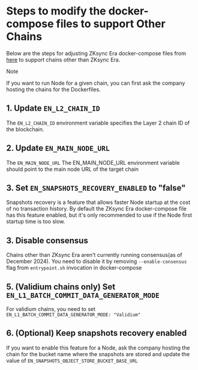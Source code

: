 # Steps to modify the docker-compose files to support Other Chains

Below are the steps for adjusting ZKsync Era docker-compose files from [here](00_quick_start.md) to support chains other
than ZKsync Era.

> [!NOTE]
>
> If you want to run Node for a given chain, you can first ask the company hosting the chains for the Dockerfiles.

## 1. Update `EN_L2_CHAIN_ID`

The `EN_L2_CHAIN_ID` environment variable specifies the Layer 2 chain ID of the blockchain.

## 2. Update `EN_MAIN_NODE_URL`

The `EN_MAIN_NODE_URL` The EN_MAIN_NODE_URL environment variable should point to the main node URL of the target chain

## 3. Set `EN_SNAPSHOTS_RECOVERY_ENABLED` to "false"

Snapshots recovery is a feature that allows faster Node startup at the cost of no transaction history. By default the
ZKsync Era docker-compose file has this feature enabled, but it's only recommended to use if the Node first startup time
is too
slow.

## 3. Disable consensus

Chains other than ZKsync Era aren't currently running consensus(as of December 2024). You need to disable it by
removing `--enable-consensus` flag from `entrypoint.sh` invocation in docker-compose

## 5. (Validium chains only) Set `EN_L1_BATCH_COMMIT_DATA_GENERATOR_MODE`

For validium chains, you need to set `EN_L1_BATCH_COMMIT_DATA_GENERATOR_MODE: "Validium"`

## 6. (Optional) Keep snapshots recovery enabled

If you want to enable this feature for a Node, ask the company hosting the chain for the bucket name where the
snapshots are stored and update the value of `EN_SNAPSHOTS_OBJECT_STORE_BUCKET_BASE_URL` 

